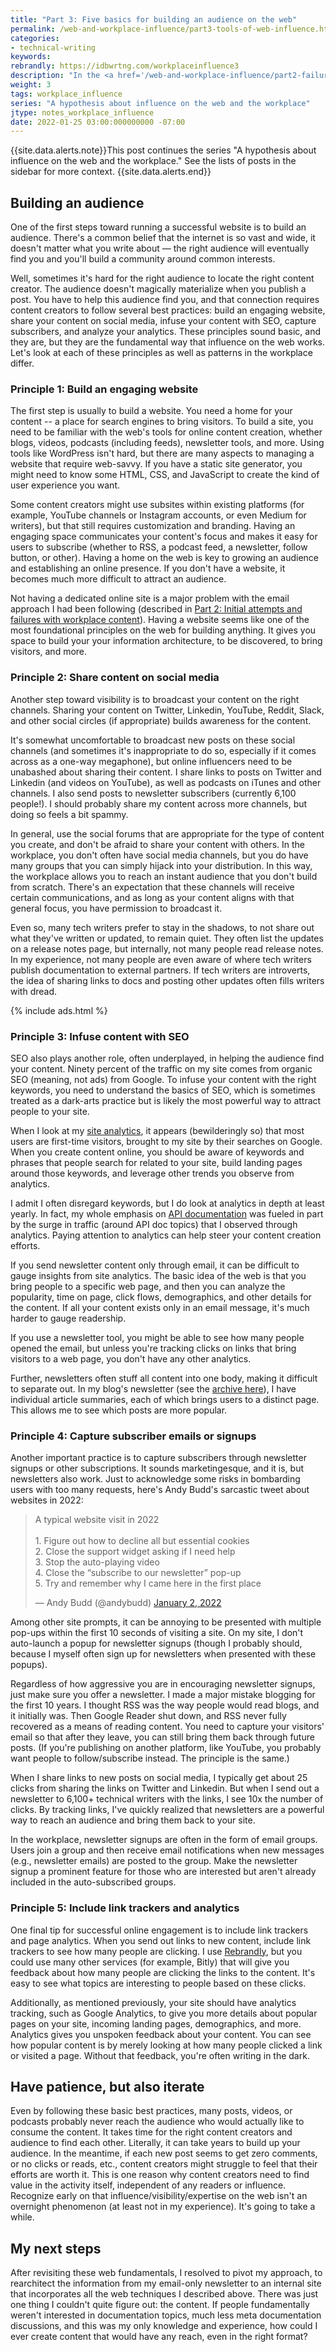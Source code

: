 ```yaml
---
title: "Part 3: Five basics for building an audience on the web"
permalink: /web-and-workplace-influence/part3-tools-of-web-influence.html
categories:
- technical-writing
keywords:
rebrandly: https://idbwrtng.com/workplaceinfluence3
description: "In the <a href='/web-and-workplace-influence/part2-failure-with-initial-attempts.html'>previous post</a>, I explained how email fails as a communication channel in the workplace, and how solely relying on email-based content can cause you to miss out on my analytics and other common web techniques. In this post, I'll look at a few aspects related to content production on the web. Although these techniques all seem basic, hardly any of them are followed in the workplace."
weight: 3
tags: workplace_influence
series: "A hypothesis about influence on the web and the workplace"
jtype: notes_workplace_influence
date: 2022-01-25 03:00:000000000 -07:00
---
```


{{site.data.alerts.note}}This post continues the series "A hypothesis about influence on the web and the workplace." See the lists of posts in the sidebar for more context. {{site.data.alerts.end}}

## Building an audience

One of the first steps toward running a successful website is to build an audience. There's a common belief that the internet is so vast and wide, it doesn't matter what you write about &mdash; the right audience will eventually find you and you'll build a community around common interests.

Well, sometimes it's hard for the right audience to locate the right content creator. The audience doesn't magically materialize when you publish a post. You have to help this audience find you, and that connection requires content creators to follow several best practices: build an engaging website, share your content on social media, infuse your content with SEO, capture subscribers, and analyze your analytics. These principles sound basic, and they are, but they are the fundamental way that influence on the web works. Let's look at each of these principles as well as patterns in the workplace differ.

### Principle 1: Build an engaging website

The first step is usually to build a website. You need a home for your content -- a place for search engines to bring visitors. To build a site, you need to be familiar with the web's tools for online content creation, whether blogs, videos, podcasts (including feeds), newsletter tools, and more. Using tools like WordPress isn't hard, but there are many aspects to managing a website that require web-savvy. If you have a static site generator, you might need to know some HTML, CSS, and JavaScript to create the kind of user experience you want.

Some content creators might use subsites within existing platforms (for example, YouTube channels or Instagram accounts, or even Medium for writers), but that still requires customization and branding. Having an engaging space communicates your content's focus and makes it easy for users to subscribe (whether to RSS, a podcast feed, a newsletter, follow button, or other). Having a home on the web is key to growing an audience and establishing an online presence. If you don't have a website, it becomes much more difficult to attract an audience.

Not having a dedicated online site is a major problem with the email approach I had been following (described in [Part 2: Initial attempts and failures with workplace content](/web-and-workplace-influence/part2-failure-with-initial-attempts.html)). Having a website seems like one of the most foundational principles on the web for building anything. It gives you space to build your your information architecture, to be discovered, to bring visitors, and more.

### Principle 2: Share content on social media

Another step toward visibility is to broadcast your content on the right channels. Sharing your content on Twitter, Linkedin, YouTube, Reddit, Slack, and other social circles (if appropriate) builds awareness for the content.

It's somewhat uncomfortable to broadcast new posts on these social channels (and sometimes it's inappropriate to do so, especially if it comes across as a one-way megaphone), but online influencers need to be unabashed about sharing their content. I share links to posts on Twitter and Linkedin (and videos on YouTube), as well as podcasts on iTunes and other channels. I also send posts to newsletter subscribers (currently 6,100 people!). I should probably share my content across more channels, but doing so feels a bit spammy.

In general, use the social forums that are appropriate for the type of content you create, and don't be afraid to share your content with others. In the workplace, you don't often have social media channels, but you do have many groups that you can simply hijack into your distribution. In this way, the workplace allows you to reach an instant audience that you don't build from scratch. There's an expectation that these channels will receive certain communications, and as long as your content aligns with that general focus, you have permission to broadcast it.

Even so, many tech writers prefer to stay in the shadows, to not share out what they've written or updated, to remain quiet. They often list the updates on a release notes page, but internally, not many people read release notes. In my experience, not many people are even aware of where tech writers publish documentation to external partners. If tech writers are introverts, the idea of sharing links to docs and posting other updates often fills writers with dread.

{% include ads.html %}

### Principle 3: Infuse content with SEO

SEO also plays another role, often underplayed, in helping the audience find your content. Ninety percent of the traffic on my site comes from organic SEO (meaning, not ads) from Google. To infuse your content with the right keywords, you need to understand the basics of SEO, which is sometimes treated as a dark-arts practice but is likely the most powerful way to attract people to your site.

When I look at my [site analytics](/blog/2021-site-analytics-reflections), it appears (bewilderingly so) that most users are first-time visitors, brought to my site by their searches on Google. When you create content online, you should be aware of keywords and phrases that people search for related to your site, build landing pages around those keywords, and leverage other trends you observe from analytics.

I admit I often disregard keywords, but I do look at analytics in depth at least yearly. In fact, my whole emphasis on [API documentation](/learnapidoc) was fueled in part by the surge in traffic (around API doc topics) that I observed through analytics. Paying attention to analytics can help steer your content creation efforts.

If you send newsletter content only through email, it can be difficult to gauge insights from site analytics. The basic idea of the web is that you bring people to a specific web page, and then you can analyze the popularity, time on page, click flows, demographics, and other details for the content. If all your content exists only in an email message, it's much harder to gauge readership.

If you use a newsletter tool, you might be able to see how many people opened the email, but unless you're tracking clicks on links that bring visitors to a web page, you don't have any other analytics.

Further, newsletters often stuff all content into one body, making it difficult to separate out. In my blog's newsletter (see the [archive here](https://tinyletter.com/tomjoht/archive)), I have individual article summaries, each of which brings users to a distinct page. This allows me to see which posts are more popular.

### Principle 4: Capture subscriber emails or signups

Another important practice is to capture subscribers through newsletter signups or other subscriptions. It sounds marketingesque, and it is, but newsletters also work. Just to acknowledge some risks in bombarding users with too many requests, here's Andy Budd's sarcastic tweet about websites in 2022:

<blockquote class="twitter-tweet"><p lang="en" dir="ltr">A typical website visit in 2022<br><br>1. Figure out how to decline all but essential cookies<br>2. Close the support widget asking if I need help<br>3. Stop the auto-playing video<br>4. Close the “subscribe to our newsletter” pop-up<br>5. Try and remember why I came here in the first place</p>&mdash; Andy Budd (@andybudd) <a href="https://twitter.com/andybudd/status/1477634654429663237?ref_src=twsrc%5Etfw">January 2, 2022</a></blockquote> <script async src="https://platform.twitter.com/widgets.js" charset="utf-8"></script>

Among other site prompts, it can be annoying to be presented with multiple pop-ups within the first 10 seconds of visiting a site. On my site, I don't auto-launch a popup for newsletter signups (though I probably should, because I myself often sign up for newsletters when presented with these popups).

Regardless of how aggressive you are in encouraging newsletter signups, just make sure you offer a newsletter. I made a major mistake blogging for the first 10 years. I thought RSS was the way people would read blogs, and it initially was. Then Google Reader shut down, and RSS never fully recovered as a means of reading content. You need to capture your visitors' email so that after they leave, you can still bring them back through future posts. (If you're publishing on another platform, like YouTube, you probably want people to follow/subscribe instead. The principle is the same.)

When I share links to new posts on social media, I typically get about 25 clicks from sharing the links on Twitter and Linkedin. But when I send out a newsletter to 6,100+ technical writers with the links, I see 10x the number of clicks. By tracking links, I've quickly realized that newsletters are a powerful way to reach an audience and bring them back to your site.

In the workplace, newsletter signups are often in the form of email groups. Users join a group and then receive email notifications when new messages (e.g., newsletter emails) are posted to the group. Make the newsletter signup a prominent feature for those who are interested but aren't already included in the auto-subscribed groups.

### Principle 5: Include link trackers and analytics

One final tip for successful online engagement is to include link trackers and page analytics. When you send out links to new content, include link trackers to see how many people are clicking. I use [Rebrandly](https://rebrandly.com/), but you could use many other services (for example, Bitly) that will give you feedback about how many people are clicking the links to the content. It's easy to see what topics are interesting to people based on these clicks.

Additionally, as mentioned previously, your site should have analytics tracking, such as Google Analytics, to give you more details about popular pages on your site, incoming landing pages, demographics, and more. Analytics gives you unspoken feedback about your content. You can see how popular content is by merely looking at how many people clicked a link or visited a page. Without that feedback, you're often writing in the dark.

## Have patience, but also iterate

Even by following these basic best practices, many posts, videos, or podcasts probably never reach the audience who would actually like to consume the content. It takes time for the right content creators and audience to find each other. Literally, it can take years to build up your audience. In the meantime, if each new post seems to get zero comments, or no clicks or reads, etc., content creators might struggle to feel that their efforts are worth it. This is one reason why content creators need to find value in the activity itself, independent of any readers or influence. Recognize early on that influence/visibility/expertise on the web isn't an overnight phenomenon (at least not in my experience). It's going to take a while.

## My next steps

After revisiting these web fundamentals, I resolved to pivot my approach, to rearchitect the information from my email-only newsletter to an internal site that incorporates all the web techniques I described above. There was just one thing I couldn't quite figure out: the content. If people fundamentally weren't interested in documentation topics, much less meta documentation discussions, and this was my only knowledge and experience, how could I ever create content that would have any reach, even in the right format?

